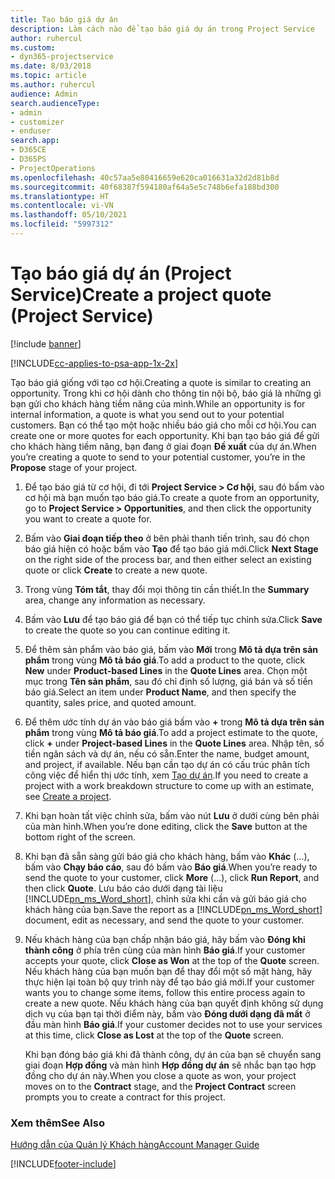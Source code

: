 ```yaml
---
title: Tạo báo giá dự án
description: Làm cách nào để tạo báo giá dự án trong Project Service
author: ruhercul
ms.custom:
- dyn365-projectservice
ms.date: 8/03/2018
ms.topic: article
ms.author: ruhercul
audience: Admin
search.audienceType:
- admin
- customizer
- enduser
search.app:
- D365CE
- D365PS
- ProjectOperations
ms.openlocfilehash: 40c57aa5e80416659e620ca016631a32d2d81b8d
ms.sourcegitcommit: 40f68387f594180af64a5e5c748b6efa188bd300
ms.translationtype: HT
ms.contentlocale: vi-VN
ms.lasthandoff: 05/10/2021
ms.locfileid: "5997312"
---
```

# <a name="create-a-project-quote-project-service"></a><span data-ttu-id="3718f-103">Tạo báo giá dự án (Project Service)</span><span class="sxs-lookup"><span data-stu-id="3718f-103">Create a project quote (Project Service)</span></span>

[!include [banner](../includes/psa-now-project-operations.md)]

[!INCLUDE[cc-applies-to-psa-app-1x-2x](../includes/cc-applies-to-psa-app-1x-2x.md)]

<span data-ttu-id="3718f-104">Tạo báo giá giống với tạo cơ hội.</span><span class="sxs-lookup"><span data-stu-id="3718f-104">Creating a quote is similar to creating an opportunity.</span></span> <span data-ttu-id="3718f-105">Trong khi cơ hội dành cho thông tin nội bộ, báo giá là những gì bạn gửi cho khách hàng tiềm năng của mình.</span><span class="sxs-lookup"><span data-stu-id="3718f-105">While an opportunity is for internal information, a quote is what you send out to your potential customers.</span></span> <span data-ttu-id="3718f-106">Bạn có thể tạo một hoặc nhiều báo giá cho mỗi cơ hội.</span><span class="sxs-lookup"><span data-stu-id="3718f-106">You can create one or more quotes for each opportunity.</span></span> <span data-ttu-id="3718f-107">Khi bạn tạo báo giá để gửi cho khách hàng tiềm năng, bạn đang ở giai đoạn **Đề xuất** của dự án.</span><span class="sxs-lookup"><span data-stu-id="3718f-107">When you’re creating a quote to send to your potential customer, you’re in the **Propose** stage of your project.</span></span>  
  
1. <span data-ttu-id="3718f-108">Để tạo báo giá từ cơ hội, đi tới **Project Service > Cơ hội**, sau đó bấm vào cơ hội mà bạn muốn tạo báo giá.</span><span class="sxs-lookup"><span data-stu-id="3718f-108">To create a quote from an opportunity, go to **Project Service > Opportunities**, and then click the opportunity you want to create a quote for.</span></span>  
  
2. <span data-ttu-id="3718f-109">Bấm vào **Giai đoạn tiếp theo** ở bên phải thanh tiến trình, sau đó chọn báo giá hiện có hoặc bấm vào **Tạo** để tạo báo giá mới.</span><span class="sxs-lookup"><span data-stu-id="3718f-109">Click **Next Stage** on the right side of the process bar, and then either select an existing quote or click **Create** to create a new quote.</span></span>  
  
3. <span data-ttu-id="3718f-110">Trong vùng **Tóm tắt**, thay đổi mọi thông tin cần thiết.</span><span class="sxs-lookup"><span data-stu-id="3718f-110">In the **Summary** area, change any information as necessary.</span></span>  
  
4. <span data-ttu-id="3718f-111">Bấm vào **Lưu** để tạo báo giá để bạn có thể tiếp tục chỉnh sửa.</span><span class="sxs-lookup"><span data-stu-id="3718f-111">Click **Save** to create the quote so you can continue editing it.</span></span>  
  
5. <span data-ttu-id="3718f-112">Để thêm sản phẩm vào báo giá, bấm vào **Mới** trong **Mô tả dựa trên sản phẩm** trong vùng **Mô tả báo giá**.</span><span class="sxs-lookup"><span data-stu-id="3718f-112">To add a product to the quote, click **New** under **Product-based Lines** in the **Quote Lines** area.</span></span> <span data-ttu-id="3718f-113">Chọn một mục trong **Tên sản phẩm**, sau đó chỉ định số lượng, giá bán và số tiền báo giá.</span><span class="sxs-lookup"><span data-stu-id="3718f-113">Select an item under **Product Name**, and then specify the quantity, sales price, and quoted amount.</span></span>  
  
6. <span data-ttu-id="3718f-114">Để thêm ước tính dự án vào báo giá bấm vào **+** trong **Mô tả dựa trên sản phẩm** trong vùng **Mô tả báo giá**.</span><span class="sxs-lookup"><span data-stu-id="3718f-114">To add a project estimate to the quote, click **+** under **Project-based Lines** in the **Quote Lines** area.</span></span> <span data-ttu-id="3718f-115">Nhập tên, số tiền ngân sách và dự án, nếu có sẵn.</span><span class="sxs-lookup"><span data-stu-id="3718f-115">Enter the name, budget amount, and project, if available.</span></span> <span data-ttu-id="3718f-116">Nếu bạn cần tạo dự án có cấu trúc phân tích công việc để hiển thị ước tính, xem [Tạo dự án](../psa/create-project.md).</span><span class="sxs-lookup"><span data-stu-id="3718f-116">If you need to create a project with a work breakdown structure to come up with an estimate, see [Create a project](../psa/create-project.md).</span></span>  
  
7. <span data-ttu-id="3718f-117">Khi bạn hoàn tất việc chỉnh sửa, bấm vào nút **Lưu** ở dưới cùng bên phải của màn hình.</span><span class="sxs-lookup"><span data-stu-id="3718f-117">When you’re done editing, click the **Save** button at the bottom right of the screen.</span></span>  
  
8. <span data-ttu-id="3718f-118">Khi bạn đã sẵn sàng gửi báo giá cho khách hàng, bấm vào **Khác** (…), bấm vào **Chạy báo cáo**, sau đó bấm vào **Báo giá**.</span><span class="sxs-lookup"><span data-stu-id="3718f-118">When you’re ready to send the quote to your customer, click **More** (…), click **Run Report**, and then click **Quote**.</span></span> <span data-ttu-id="3718f-119">Lưu báo cáo dưới dạng tài liệu [!INCLUDE[pn_ms_Word_short](../includes/pn-ms-word-short.md)], chỉnh sửa khi cần và gửi báo giá cho khách hàng của bạn.</span><span class="sxs-lookup"><span data-stu-id="3718f-119">Save the report as a [!INCLUDE[pn_ms_Word_short](../includes/pn-ms-word-short.md)] document, edit as necessary, and send the quote to your customer.</span></span>  
  
9. <span data-ttu-id="3718f-120">Nếu khách hàng của bạn chấp nhận báo giá, hãy bấm vào **Đóng khi thành công** ở phía trên cùng của màn hình **Báo giá**.</span><span class="sxs-lookup"><span data-stu-id="3718f-120">If your customer accepts your quote, click **Close as Won** at the top of the **Quote** screen.</span></span> <span data-ttu-id="3718f-121">Nếu khách hàng của bạn muốn bạn để thay đổi một số mặt hàng, hãy thực hiện lại toàn bộ quy trình này để tạo báo giá mới.</span><span class="sxs-lookup"><span data-stu-id="3718f-121">If your customer wants you to change some items, follow this entire process again to create a new quote.</span></span> <span data-ttu-id="3718f-122">Nếu khách hàng của bạn quyết định không sử dụng dịch vụ của bạn tại thời điểm này, bấm vào **Đóng dưới dạng đã mất** ở đầu màn hình **Báo giá**.</span><span class="sxs-lookup"><span data-stu-id="3718f-122">If your customer decides not to use your services at this time, click **Close as Lost** at the top of the **Quote** screen.</span></span>  
  
   <span data-ttu-id="3718f-123">Khi bạn đóng báo giá khi đã thành công, dự án của bạn sẽ chuyển sang giai đoạn **Hợp đồng** và màn hình **Hợp đồng dự án** sẽ nhắc bạn tạo hợp đồng cho dự án này.</span><span class="sxs-lookup"><span data-stu-id="3718f-123">When you close a quote as won, your project moves on to the **Contract** stage, and the **Project Contract** screen prompts you to create a contract for this project.</span></span>  
  
### <a name="see-also"></a><span data-ttu-id="3718f-124">Xem thêm</span><span class="sxs-lookup"><span data-stu-id="3718f-124">See Also</span></span>  
 [<span data-ttu-id="3718f-125">Hướng dẫn của Quản lý Khách hàng</span><span class="sxs-lookup"><span data-stu-id="3718f-125">Account Manager Guide</span></span>](../psa/account-manager-guide.md)


[!INCLUDE[footer-include](../includes/footer-banner.md)]